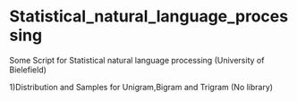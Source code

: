 # Statistical_natural_language_processing
Some Script for Statistical natural language processing (University of Bielefield)

1)Distribution and Samples for Unigram,Bigram and Trigram (No library)
